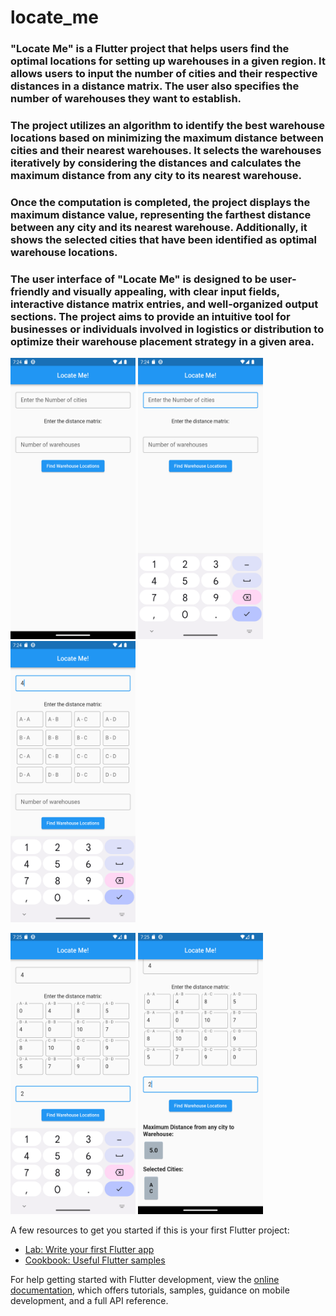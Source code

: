 # locate_me

### "Locate Me" is a Flutter project that helps users find the optimal locations for setting up warehouses in a given region. It allows users to input the number of cities and their respective distances in a distance matrix. The user also specifies the number of warehouses they want to establish.

### The project utilizes an algorithm to identify the best warehouse locations based on minimizing the maximum distance between cities and their nearest warehouses. It selects the warehouses iteratively by considering the distances and calculates the maximum distance from any city to its nearest warehouse.

### Once the computation is completed, the project displays the maximum distance value, representing the farthest distance between any city and its nearest warehouse. Additionally, it shows the selected cities that have been identified as optimal warehouse locations.

### The user interface of "Locate Me" is designed to be user-friendly and visually appealing, with clear input fields, interactive distance matrix entries, and well-organized output sections. The project aims to provide an intuitive tool for businesses or individuals involved in logistics or distribution to optimize their warehouse placement strategy in a given area.


  <img src="https://github.com/deepi-badshah/locate_me/blob/master/project_demo/LocateMe01.png" alt="MLBC" width="200" height="450">  <img src="https://github.com/deepi-badshah/locate_me/blob/master/project_demo/LocateMe02.png" alt="MLBC" width="200" height="450">  <img src="https://github.com/deepi-badshah/locate_me/blob/master/project_demo/LocateMe03.png" alt="MLBC" width="200" height="450">  
  
  <img src="https://github.com/deepi-badshah/locate_me/blob/master/project_demo/LocateMe04.png" alt="MLBC" width="200" height="450">  <img src="https://github.com/deepi-badshah/locate_me/blob/master/project_demo/LocateMe05.png" alt="MLBC" width="200" height="450">


  
A few resources to get you started if this is your first Flutter project:

- [Lab: Write your first Flutter app](https://docs.flutter.dev/get-started/codelab)
- [Cookbook: Useful Flutter samples](https://docs.flutter.dev/cookbook)

For help getting started with Flutter development, view the
[online documentation](https://docs.flutter.dev/), which offers tutorials,
samples, guidance on mobile development, and a full API reference.
